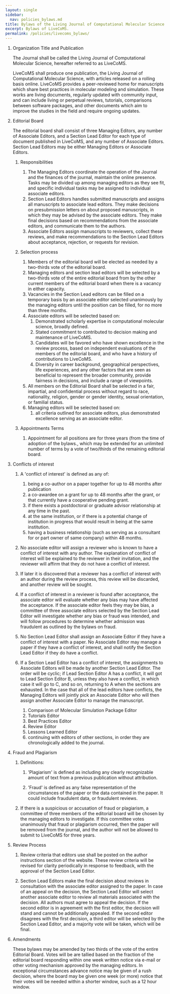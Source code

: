 ```yaml
---
layout: single
sidebar:
  nav: policies_bylaws.md
title: Bylaws of the Living Journal of Computational Molecular Science
excerpt: Bylaws of LiveCoMS.
permalink: /policies/livecoms_bylaws/
---
```


1. Organization Title and Publication

   The Journal shall be called the Living Journal of Computational
   Molecular Science, hereafter referred to as LiveCoMS.

   LiveCoMS shall produce one publication, the Living Journal of
   Computational Molecular Science, with articles released on a rolling
   basis online. LiveCoMS provides a peer-reviewed home for manuscripts
   which share best practices in molecular modeling and simulation. These
   works are living documents, regularly updated with community input,
   and can include living or perpetual reviews, tutorials, comparisons
   between software packages, and other documents which aim to improve
   the studies in the field and require ongoing updates.

1. Editorial Board

   The editorial board shall consist of three Managing Editors, any
   number of Associate Editors, and a Section Lead Editor for each type
   of document published in LiveCoMS, and any number of Associate
   Editors. Section Lead Editors may be either Managing Editors or
   Associate Editors.

   1. Responsibilities
       1. The Managing Editors coordinate the operation of the Journal and
          the finances of the journal, maintain the online presence.  Tasks
          may be divided up among managing editors as they see fit, and specific
          individual tasks may be assigned to individual associate editors.
       1. Section Lead Editors handles submitted manuscripts and assigns
          all manuscripts to associate lead editors. They make decisions on
          presubmission letters on about proposed manuscripts, in which they
          may be advised by the associate editors. They make final decisions
          based on recommendations from the associate editors, and communicate
          them to the authors.
       1. Associate Editors assign manuscripts to reviewers, collect
          these reviews, and make recommendations to the Section Lead
          Editors about acceptance, rejection, or requests for revision.

   1. Selection process
       1. Members of the editorial board will be elected as needed by a two-thirds vote of the editorial board.
         1. Managing editors and section lead editors will be selected by a two-thirds vote of the
            entire editorial board from by the other current members of the editorial board when there is a
            vacancy in either capacity.
         1. Vacancies in the Section Lead editors can be filled on a temporary basis by an associate editor selected unanimously by the managing editors until the position can be filled, for no more than three months.
         1. Associate editors will be selected based on:
            1. Demonstrated scholarly expertise in computational molecular science, broadly defined.
            1. Stated commitment to contributed to decision making and maintenance of LiveCoMS.
            1. Candidates will be favored who have shown excellence in the review process, based on independent evaluations
of the members of the editorial board, and who have a history of contributions to LiveCoMS.
            1. Diversity in career background, geographical perspectives, life experiences, and any other factors that are seen as beneficial to represent the broader community, provide fairness in decisions, and include a range of viewpoints.
	    1. All members on the Editorial Board shall be selected in a fair, impartial, and confidential process without regard to race, nationality, religion, gender or gender identity, sexual orientation, or familial status.
         1. Managing editors will be selected based on:
            1. all criteria outlined for associate editors, plus demonstrated excellence serving as an associate editor.
   1. Appointments Terms
      1. Appointment for all positions are for three years (from the
         time of adoption of the bylaws., which may be extended for an
         unlimited number of terms by a vote of two/thirds of the remaining
         editorial board.

1. Conflicts of interest
   1. A 'conflict of interest' is defined as any of:
      1. being a co-author on a paper together for up to 48 months after publication
      1. a co-awardee on a grant for up to 48 months after the grant, or that currently have a cooperative pending grant.
      1. if there exists a postdoctoral or graduate advisor relationship at any time in the past.
      1. at the same institution, or if there is a potential change of institution in progress that would result in being at the same institution.
      1. having a business relationship (such as serving as a consultant for or part owner of same company) within 48 months.

   1. No associate editor will assign a reviewer who is known to have a conflict of interest with any author.  The explanation of conflict of interest will be explained to the reviewer in their invitation, and the reviewer will affirm that they do not have a conflict of interest.

   1. If later it is discovered that a reviewer has a conflict of interest with an author during the review process, this review will be discarded, and another review will be sought.

   1. If a conflict of interest in a reviewer is found after acceptance, the associate editor will evaluate whether any bias may have affected the acceptance. If the associate editor feels they may be bias, a committee of three associate editors selected by the Section Lead Editor will investigate whether any bias or fraud was intended, and will follow procedures to determine whether admission was fraudulent as outlined by the bylaws on fraud.

   1. No Section Lead Editor shall assign an Associate Editor if they
have a conflict of interest with a paper. No Associate Editor may
manage a paper if they have a conflict of interest, and shall notify
the Section Lead Editor if they do have a conflict.

   1. If a Section Lead Editor has a conflict of interest, the
assignments to Associate Editors will be made by another Section Lead
Editor.  The order will be cyclic; if Lead Section Editor A has a
conflict, it will got to Lead Section Editor B, unless they also have
a conflict, in which case it will go to C, and so on, returning to A
when the sections are exhausted. In the case that all of the lead
editors have conflicts, the Managing Editors will jointly pick an
Associate Editor who will then assign another Associate Editor to
manage the manuscript.
      1. Comparison of Molecular Simulation Package Editor
      1. Tutorials Editor
      1. Best Practices Editor
      1. Review Editor
      1. Lessons Learned Editor
      1. continuing with editors of other sections, in order they are chronologically added to the journal.

1. Fraud and Plagiarism

    1. Definitions:

       1. 'Plagiarism' is defined as including any clearly recognizable
amount of text from a previous publication without attribution.

       1. 'Fraud' is defined as any false representation of the circumstances of the paper or the data contained in the paper. It could include fraudulent data, or fraudulent reviews.

    1. If there is a suspicious or accusation of fraud or plagiarism, a
       committee of three members of the editorial board will be chosen by
       the managing editors to investigate.  If this committee votes
       unanimously that fraud or plagiarism occurred, then the paper will
       be removed from the journal, and the author will not be allowed to
       submit to LiveCoMS for three years.

1. Review Process

    1. Review criteria that editors use shall be posted on the author
       instructions section of the website. These review criteria will be
       revised for clarity periodically in response to feedback, with the
       approval of the Section Lead Editor.

    2. Section Lead Editors make the final decision about reviews in
       consultation with the associate editor assigned to the
       paper. In case of an appeal on the decision, the Section Lead
       Editor will select another associate editor to review all
       materials associated with the decision. All authors must agree
       to appeal the decision. If the second editor is in agreement
       with the first editor, the decision will stand and cannot be
       additionally appealed.  If the second editor disagrees with the
       first decision, a third editor will be selected by the Section
       Lead Editor, and a majority vote will be taken, which will be
       final.

1. Amendments

   These bylaws may be amended by two thirds of the vote of the entire
   Editorial Board.  Votes will be are tallied based on the fraction
   of the editorial board responding within one week written notice
   via e-mail or other voting mechanism approved by the managing
   editors. In exceptional circumstances advance notice may be given
   of a rush decision, where the board may be given one week (or more)
   notice that their votes will be needed within a shorter window,
   such as a 12 hour window.


